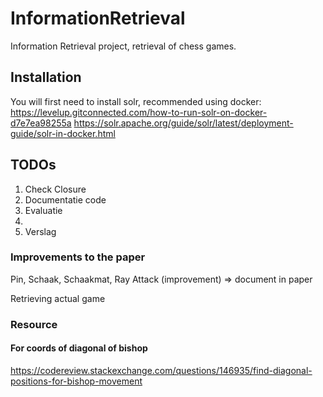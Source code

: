 # InformationRetrieval

Information Retrieval project, retrieval of chess games.

## Installation

You will first need to install solr, recommended using
docker: https://levelup.gitconnected.com/how-to-run-solr-on-docker-d7e7ea98255a
https://solr.apache.org/guide/solr/latest/deployment-guide/solr-in-docker.html

## TODOs

1. Check Closure
2. Documentatie code
3. Evaluatie
4. 
5. Verslag

### Improvements to the paper

Pin, Schaak, Schaakmat, Ray Attack (improvement) => document in paper

Retrieving actual game

### Resource
#### For coords of diagonal of bishop
https://codereview.stackexchange.com/questions/146935/find-diagonal-positions-for-bishop-movement